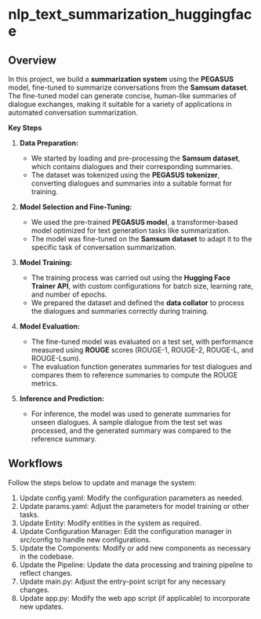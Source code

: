 # nlp_text_summarization_huggingface


## **Overview**

In this project, we build a **summarization system** using the **PEGASUS** model, fine-tuned to summarize conversations from the **Samsum dataset**. The fine-tuned model can generate concise, human-like summaries of dialogue exchanges, making it suitable for a variety of applications in automated conversation summarization.

**Key Steps**

1. **Data Preparation:**
   - We started by loading and pre-processing the **Samsum dataset**, which contains dialogues and their corresponding summaries.
   - The dataset was tokenized using the **PEGASUS tokenizer**, converting dialogues and summaries into a suitable format for training.

2. **Model Selection and Fine-Tuning:**
   - We used the pre-trained **PEGASUS model**, a transformer-based model optimized for text generation tasks like summarization.
   - The model was fine-tuned on the **Samsum dataset** to adapt it to the specific task of conversation summarization.

3. **Model Training:**
   - The training process was carried out using the **Hugging Face Trainer API**, with custom configurations for batch size, learning rate, and number of epochs.
   - We prepared the dataset and defined the **data collator** to process the dialogues and summaries correctly during training.

4. **Model Evaluation:**
   - The fine-tuned model was evaluated on a test set, with performance measured using **ROUGE** scores (ROUGE-1, ROUGE-2, ROUGE-L, and ROUGE-Lsum).
   - The evaluation function generates summaries for test dialogues and compares them to reference summaries to compute the ROUGE metrics.

5. **Inference and Prediction:**
   - For inference, the model was used to generate summaries for unseen dialogues. A sample dialogue from the test set was processed, and the generated summary was compared to the reference summary.

## **Workflows**

Follow the steps below to update and manage the system:

1. Update config.yaml: Modify the configuration parameters as needed.
2. Update params.yaml: Adjust the parameters for model training or other tasks.
3. Update Entity: Modify entities in the system as required.
4. Update Configuration Manager: Edit the configuration manager in src/config to handle new configurations.
4. Update the Components: Modify or add new components as necessary in the codebase.
5. Update the Pipeline: Update the data processing and training pipeline to reflect changes.
5. Update main.py: Adjust the entry-point script for any necessary changes.
6. Update app.py: Modify the web app script (if applicable) to incorporate new updates. 
